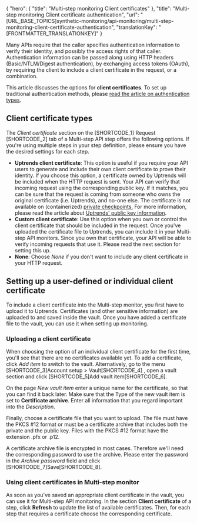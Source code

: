 {
  "hero": {
    "title": "Multi-step monitoring Client certificates"
  },
  "title": "Multi-step monitoring Client certificate authentication",
  "url": "[URL_BASE_TOPICS]synthetic-monitoring/api-monitoring/multi-step-monitoring-client-certificate-authentication",
  "translationKey": "[FRONTMATTER_TRANSLATIONKEY]"
}

Many APIs require that the caller specifies authentication information to verify their identity, and possibly the access rights of that caller. Authentication information can be passed along using HTTP headers (Basic/NTLM/Digest authentication), by exchanging access tokens (OAuth), by requiring the client to include a client certificate in the request, or a combination.

This article discusses the options for **client certificates**. To set up traditional authentication methods, please [read the article on authentication types]([LINK_URL_1]).

## Client certificate types

The *Client certificate* section on the [SHORTCODE_1] Request [SHORTCODE_2] tab of a Multi-step API step offers the following options. If you're using multiple steps in your step definition, please ensure you have the desired settings for each step.

-   **Uptrends client certificate**: This option is useful if you require your API users to generate and include their own client certificate to prove their identity. If you choose this option, a certificate owned by Uptrends will be included when the HTTP request is sent. Your API can verify that incoming request using the corresponding public key. If it matches, you can be sure that the request is coming from someone who owns the original certificate (i.e. Uptrends), and no-one else. The certificate is not available on (containerized) [private checkpoints.]([LINK_URL_2]) 
For more information, please read the article about [Uptrends' public key information]([LINK_URL_3]). 
-   **Custom client certificate**: Use this option when you own or control the client certificate that should be included in the request. Once you've uploaded the certificate file to Uptrends, you can include it in your Multi-step API monitors. Since you own that certificate, your API will be able to verify incoming requests that use it. Please read the next section for setting this up.
-   **None**: Choose *None* if you don't want to include any client certificate in your HTTP request.

## Setting up a user-defined or individual client certificate

To include a client certificate into the Multi-step monitor, you first have to upload it to Uptrends. Certificates (and other sensitive information) are uploaded to and saved inside the vault. Once you have added a certificate file to the vault, you can use it when setting up monitoring.

### Uploading a client certificate

When choosing the option of an individual client certificate for the first time, you'll see that there are no certificates available yet. To add a certificate, click *Add item* to switch to the vault. Alternatively, go to the menu [SHORTCODE_3]Account setup > Vault[SHORTCODE_4] , open a vault section and click [SHORTCODE_5]Add vault item[SHORTCODE_6].

On the page *New vault item* enter a unique name for the certificate, so that you can find it back later. Make sure that the Type of the new vault item is set to **Certificate archive**. Enter all information that you regard important into the *Description*.

Finally, choose a certificate file that you want to upload. The file must have the PKCS \#12 format or must be a certificate archive that includes both the private and the public key. Files with the PKCS \#12 format have the extension .pfx or .p12.

A certificate archive file is encrypted in most cases. Therefore we'll need the corresponding password to use the archive. Please enter the password in the *Archive password* field and click [SHORTCODE_7]Save[SHORTCODE_8].

### Using client certificates in Multi-step monitor

As soon as you've saved an appropriate client certificate in the vault, you can use it for Multi-step API monitoring. In the section **Client certificate** of a step, click **Refresh** to update the list of available certificates. Then, for each step that requires a certificate choose the corresponding certificate.
